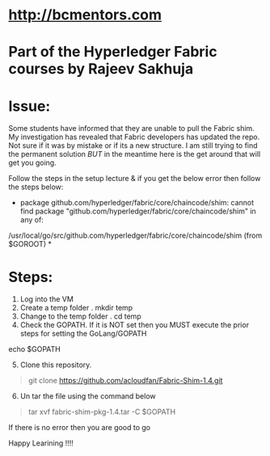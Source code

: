# http://bcmentors.com
# Part of the Hyperledger Fabric courses by Rajeev Sakhuja


# Issue:
Some students have informed that they are unable to pull the Fabric shim. My investigation has revealed that Fabric developers has updated the repo. Not sure if it was by mistake or if its a new structure. I am still trying to find the permanent solution *BUT* in the meantime here is the get around that will get you going.

Follow the steps in the setup lecture & if you get the below error then follow the steps below:

* package github.com/hyperledger/fabric/core/chaincode/shim: cannot find package "github.com/hyperledger/fabric/core/chaincode/shim" in any of:

/usr/local/go/src/github.com/hyperledger/fabric/core/chaincode/shim (from $GOROOT) *

Steps:
======
1. Log into the VM
2. Create a temp folder .    mkdir temp
3. Change to the temp folder .   cd temp
4. Check the GOPATH. If it is NOT set then you MUST execute the prior steps for setting the GoLang/GOPATH

echo $GOPATH

5. Clone this repository. 

>    git clone https://github.com/acloudfan/Fabric-Shim-1.4.git

6. Un tar the file using the command below

>    tar xvf fabric-shim-pkg-1.4.tar -C $GOPATH

If there is no error then you are good to go

Happy Learining !!!!


